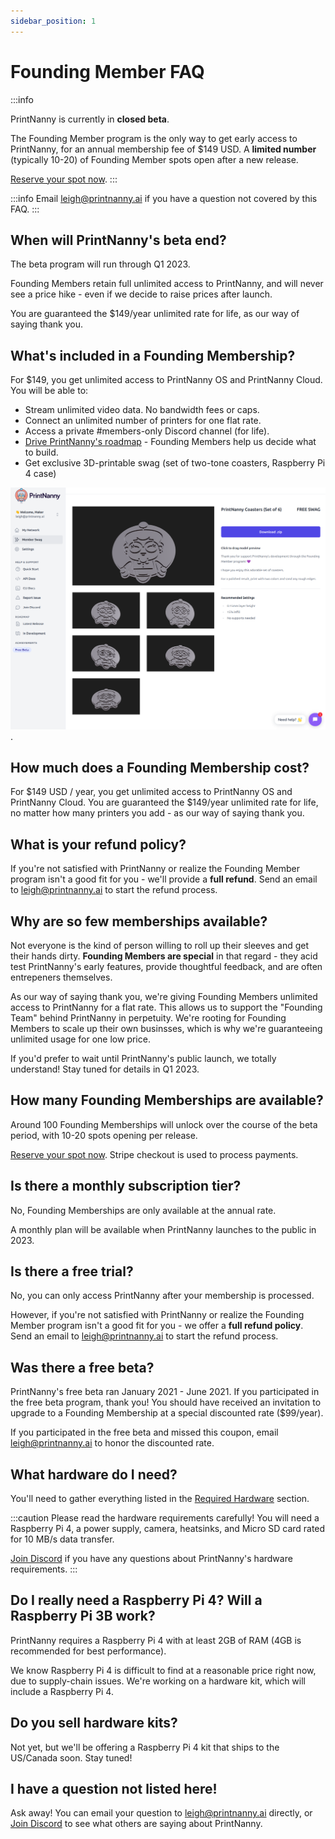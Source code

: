 ```yaml
---
sidebar_position: 1
---
```


# Founding Member FAQ


:::info

PrintNanny is currently in **closed beta**. 

The Founding Member program is the only way to get early access to PrintNanny, for an annual membership fee of $149 USD. A **limited number** (typically 10-20) of Founding Member spots open after a new release.

[Reserve your spot now](https://printnanny.ai/shop/founding-membership). 
:::

:::info
Email leigh@printnanny.ai if you have a question not covered by this FAQ.
:::


## When will PrintNanny's beta end?

The beta program will run through Q1 2023.

Founding Members retain full unlimited access to PrintNanny, and will never see a price hike - even if we decide to raise prices after launch. 

You are guaranteed the $149/year unlimited rate for life, as our way of saying thank you.

## What's included in a Founding Membership?

For $149, you get unlimited access to PrintNanny OS and PrintNanny Cloud. You will be able to:

* Stream unlimited video data. No bandwidth fees or caps.
* Connect an unlimited number of printers for one flat rate.
* Access a private #members-only Discord channel (for life). 
* [Drive PrintNanny's roadmap](https://github.com/bitsy-ai/printnanny-os/milestones) - Founding Members help us decide what to build.
* Get exclusive 3D-printable swag (set of two-tone coasters, Raspberry Pi 4 case)

![6 exclusive PrintNanny drink coasters](./img/founding-membership/member-swag-6-coasters.png).

## How much does a Founding Membership cost?

For $149 USD / year, you get unlimited access to PrintNanny OS and PrintNanny Cloud. You are guaranteed the $149/year unlimited rate for life, no matter how many printers you add - as our way of saying thank you.

## What is your refund policy?

If you're not satisfied with PrintNanny or realize the Founding Member program isn't a good fit for you - we'll provide a **full refund**. Send an email to leigh@printnanny.ai to start the refund process.

## Why are so few memberships available?

Not everyone is the kind of person willing to roll up their sleeves and get their hands dirty. **Founding Members are special** in that regard - they acid test PrintNanny's early features, provide thoughtful feedback, and are often entrepeners themselves. 

As our way of saying thank you, we're giving Founding Members unlimited access to PrintNanny for a flat rate. This allows us to support the "Founding Team" behind PrintNanny in perpetuity. We're rooting for Founding Members to scale up their own businsses, which is why we're guaranteeing unlimited usage for one low price.

If you'd prefer to wait until PrintNanny's public launch, we totally understand! Stay tuned for details in Q1 2023.

## How many Founding Memberships are available?

Around 100 Founding Memberships will unlock over the course of the beta period, with 10-20 spots opening per release.

[Reserve your spot now](https://printnanny.ai/shop/founding-membership). Stripe checkout is used to process payments.

## Is there a monthly subscription tier?

No, Founding Memberships are only available at the annual rate.

A monthly plan will be available when PrintNanny launches to the public in 2023.

## Is there a free trial?

No, you can only access PrintNanny after your membership is processed.

However, if you're not satisfied with PrintNanny or realize the Founding Member program isn't a good fit for you - we offer a **full refund policy**. Send an email to leigh@printnanny.ai to start the refund process.

## Was there a free beta?

PrintNanny's free beta ran January 2021 - June 2021. If you participated in the free beta program, thank you! You should have received an invitation to upgrade to a Founding Membership at a special discounted rate ($99/year).

If you participated in the free beta and missed this coupon, email leigh@printnanny.ai to honor the discounted rate.

## What hardware do I need?

You'll need to gather everything listed in the [Required Hardware](https://docs.printnanny.ai/docs/quick-start/hardware/) section.

:::caution
Please read the hardware requirements carefully! You will need a Raspberry Pi 4, a power supply, camera, heatsinks, and Micro SD card rated for 10 MB/s data transfer.

[Join Discord](https://discord.gg/sf23bk2hPr) if you have any questions about PrintNanny's hardware requirements.
:::

## Do I really need a Raspberry Pi 4? Will a Raspberry Pi 3B work?

PrintNanny requires a Raspberry Pi 4 with at least 2GB of RAM (4GB is recommended for best performance).

We know Raspberry Pi 4 is difficult to find at a reasonable price right now, due to supply-chain issues. We're working on a hardware kit, which will include a Raspberry Pi 4.

## Do you sell hardware kits?

Not yet, but we'll be offering a Raspberry Pi 4 kit that ships to the US/Canada soon. Stay tuned!

## I have a question not listed here!

Ask away! You can email your question to leigh@printnanny.ai directly, or [Join Discord](https://discord.gg/sf23bk2hPr) to see what others are saying about PrintNanny.